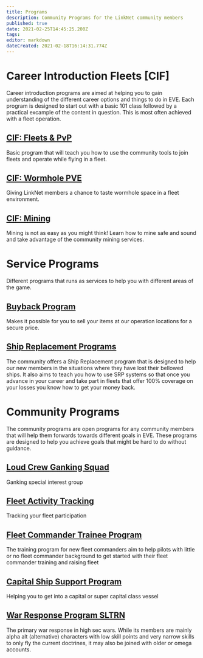 ```yaml
---
title: Programs
description: Community Programs for the LinkNet community members
published: true
date: 2021-02-25T14:45:25.200Z
tags: 
editor: markdown
dateCreated: 2021-02-18T16:14:31.774Z
---
```


# Career Introduction Fleets [CIF]
Career introduction programs are aimed at helping you to gain understanding of the different career options and things to do in EVE. Each program is designed to start out with a basic 101 class followed by a practical excample of the content in question. This is most often achieved with a fleet operation.

## [CIF: Fleets & PvP](/community-programs/mqp)
Basic program that will teach you how to use the community tools to join fleets and operate while flying in a fleet.

## [CIF: Wormhole PVE](/community-programs/wh-daytrips)
Giving LinkNet members a chance to taste wormhole space in a fleet environment.

## [CIF: Mining](/community-programs/career-introduction-mining)
Mining is not as easy as you might think! Learn how to mine safe and sound and take advantage of the community mining services.

# Service Programs
Different programs that runs as services to help you with different areas of the game.

## [Buyback Program](/community-programs/buyback)
Makes it possible for you to sell your items at our operation locations for a secure price.

## [Ship Replacement Programs](/community-programs/ship-replacement-program)
The community offers a Ship Replacement program that is designed to help our new members in the situations where they have lost their bellowed ships. It also aims to teach you how to use SRP systems so that once you advance in your career and take part in fleets that offer 100% coverage on your losses you know how to get your money back.

# Community Programs
The community programs are open programs for any community members that will help them forwards towards different goals in EVE. These programs are designed to help you achieve goals that might be hard to do without guidance.

## [Loud Crew Ganking Squad](/community-programs/loucr)
Ganking special interest group

## [Fleet Activity Tracking](/community-programs/fleet-activity-tracking)
Tracking your fleet participation

## [Fleet Commander Trainee Program](/community-programs/fleet-commander-trainee-program)
The training program for new fleet commanders aim to help pilots with little or no fleet commander background to get started with their fleet commander training and raising fleet

## [Capital Ship Support Program](/community-programs/capital-ship-support-program)
Helping you to get into a capital or super capital class vessel

## [War Response Program SLTRN](/community-programs/war-response-program)
The primary war response in high sec wars. While its members are mainly alpha alt (alternative) characters with low skill points and very narrow skills to only fly the current doctrines, it may also be joined with older or omega accounts.